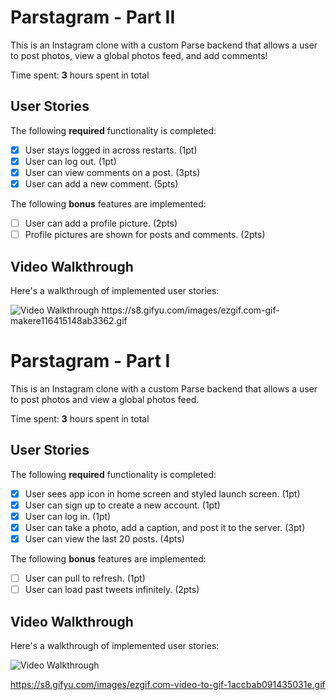 # Parstagram - Part II

This is an Instagram clone with a custom Parse backend that allows a user to post photos, view a global photos feed, and add comments!

Time spent: **3** hours spent in total

## User Stories

The following **required** functionality is completed:

- [x] User stays logged in across restarts. (1pt)
- [x] User can log out. (1pt)
- [x] User can view comments on a post. (3pts)
- [x] User can add a new comment. (5pts)

The following **bonus** features are implemented:

- [ ] User can add a profile picture. (2pts)
- [ ] Profile pictures are shown for posts and comments. (2pts)

## Video Walkthrough

Here's a walkthrough of implemented user stories:

<img src='https://s8.gifyu.com/images/ezgif.com-gif-makere116415148ab3362.gif' title='Video Walkthrough' width='' alt='Video Walkthrough' />
https://s8.gifyu.com/images/ezgif.com-gif-makere116415148ab3362.gif

# Parstagram - Part I

This is an Instagram clone with a custom Parse backend that allows a user to post photos and view a global photos feed.

Time spent: **3** hours spent in total

## User Stories

The following **required** functionality is completed:

- [x] User sees app icon in home screen and styled launch screen. (1pt)
- [x] User can sign up to create a new account. (1pt)
- [x] User can log in. (1pt)
- [x] User can take a photo, add a caption, and post it to the server. (3pt)
- [x] User can view the last 20 posts. (4pts)

The following **bonus** features are implemented:

- [ ] User can pull to refresh. (1pt)
- [ ] User can load past tweets infinitely. (2pts)

## Video Walkthrough

Here's a walkthrough of implemented user stories:

<img src='https://s8.gifyu.com/images/ezgif.com-video-to-gif-1accbab091435031e.gif' title='Video Walkthrough' width='' alt='Video Walkthrough' />

https://s8.gifyu.com/images/ezgif.com-video-to-gif-1accbab091435031e.gif
